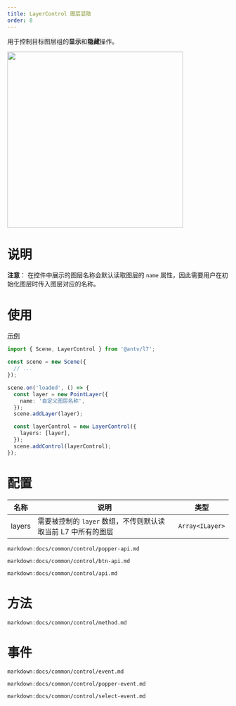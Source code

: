 ```yaml
---
title: LayerControl 图层显隐
order: 8
---
```


用于控制目标图层组的**显示**和**隐藏**操作。

<img src="https://gw.alipayobjects.com/mdn/rms_816329/afts/img/A*8OCiRYL29CcAAAAAAAAAAAAAARQnAQ" width="400"/>

# 说明

**注意**： 在控件中展示的图层名称会默认读取图层的 `name` 属性，因此需要用户在初始化图层时传入图层对应的名称。

# 使用

[示例](/zh/examples/component/control#layercontrol)

```ts
import { Scene, LayerControl } from '@antv/l7';

const scene = new Scene({
  // ...
});

scene.on('loaded', () => {
  const layer = new PointLayer({
    name: '自定义图层名称',
  });
  scene.addLayer(layer);

  const layerControl = new LayerControl({
    layers: [layer],
  });
  scene.addControl(layerControl);
});
```

# 配置

| 名称   | 说明                                                          | 类型            |
| ------ | ------------------------------------------------------------- | --------------- |
| layers | 需要被控制的 `layer` 数组，不传则默认读取当前 L7 中所有的图层 | `Array<ILayer>` |

`markdown:docs/common/control/popper-api.md`

`markdown:docs/common/control/btn-api.md`

`markdown:docs/common/control/api.md`

# 方法

`markdown:docs/common/control/method.md`

# 事件

`markdown:docs/common/control/event.md`

`markdown:docs/common/control/popper-event.md`

`markdown:docs/common/control/select-event.md`
